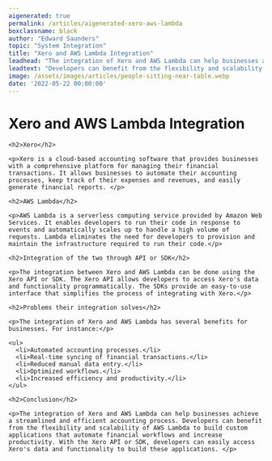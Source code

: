 ```yaml
---
aigenerated: true
permalink: /articles/aigenerated-xero-aws-lambda
boxclassname: black
author: "Edward Saunders"
topic: "System Integration"
title: "Xero and AWS Lambda Integration"
leadhead: "The integration of Xero and AWS Lambda can help businesses achieve a streamlined and efficient accounting process"
leadtext: "Developers can benefit from the flexibility and scalability of AWS Lambda to build custom applications that automate financial workflows and increase productivity. With the Xero API or SDK, developers can easily access Xero's data and functionality to build these applications."
image: /assets/images/articles/people-sitting-near-table.webp
date: '2022-05-22 00:00:00'
---
```

<div class="arttext">    <h1>Xero and AWS Lambda Integration</h1>
    
    <h2>Xero</h2>
    
    <p>Xero is a cloud-based accounting software that provides businesses with a comprehensive platform for managing their financial transactions. It allows businesses to automate their accounting processes, keep track of their expenses and revenues, and easily generate financial reports. </p>

    <h2>AWS Lambda</h2>
    
    <p>AWS Lambda is a serverless computing service provided by Amazon Web Services. It enables developers to run their code in response to events and automatically scales up to handle a high volume of requests. Lambda eliminates the need for developers to provision and maintain the infrastructure required to run their code.</p>
    
    <h2>Integration of the two through API or SDK</h2>
    
    <p>The integration between Xero and AWS Lambda can be done using the Xero API or SDK. The Xero API allows developers to access Xero's data and functionality programmatically. The SDKs provide an easy-to-use interface that simplifies the process of integrating with Xero.</p>
    
    <h2>Problems their integration solves</h2>
    
    <p>The integration of Xero and AWS Lambda has several benefits for businesses. For instance:</p>
    
    <ul>
      <li>Automated accounting processes.</li>
      <li>Real-time syncing of financial transactions.</li>
      <li>Reduced manual data entry.</li>
      <li>Optimized workflows.</li>
      <li>Increased efficiency and productivity.</li>
    </ul>
    
    <h2>Conclusion</h2>
    
    <p>The integration of Xero and AWS Lambda can help businesses achieve a streamlined and efficient accounting process. Developers can benefit from the flexibility and scalability of AWS Lambda to build custom applications that automate financial workflows and increase productivity. With the Xero API or SDK, developers can easily access Xero's data and functionality to build these applications. </p>
    
</div>